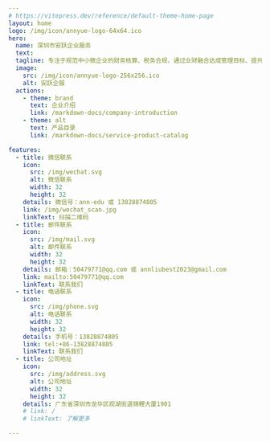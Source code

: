 ```yaml
---
# https://vitepress.dev/reference/default-theme-home-page
layout: home
logo: /img/icon/annyue-logo-64x64.ico
hero:
  name: 深圳市安跃企业服务
  text: 
  tagline: 专注于规范中小微企业的财务核算、税务合规，通过业财融合达成管理目标、提升管理效率，用数据资产助力中小微企业高速发展。
  image:
    src: /img/icon/annyue-logo-256x256.ico
    alt: 安跃企服
  actions:
    - theme: brand
      text: 企业介绍
      link: /markdown-docs/company-introduction
    - theme: alt
      text: 产品目录
      link: /markdown-docs/service-product-catalog

features:
  - title: 微信联系
    icon:
      src: /img/wechat.svg
      alt: 微信联系
      width: 32
      height: 32
    details: 微信号：ann-edu 或 13828874805
    link: /img/wechat_scan.jpg
    linkText: 扫描二维码
  - title: 邮件联系
    icon:
      src: /img/mail.svg
      alt: 邮件联系
      width: 32
      height: 32
    details: 邮箱：50479771@qq.com 或 annliubest2023@gmail.com
    link: mailto:50479771@qq.com
    linkText: 联系我们
  - title: 电话联系
    icon:
      src: /img/phone.svg
      alt: 电话联系
      width: 32
      height: 32
    details: 手机号：13828874805
    link: tel:+86-13828874805
    linkText: 联系我们
  - title: 公司地址
    icon:
      src: /img/address.svg
      alt: 公司地址
      width: 32
      height: 32
    details: 广东省深圳市龙华区观湖街道锦鲤大厦1901
    # link: /
    # linkText: 了解更多

---
```

